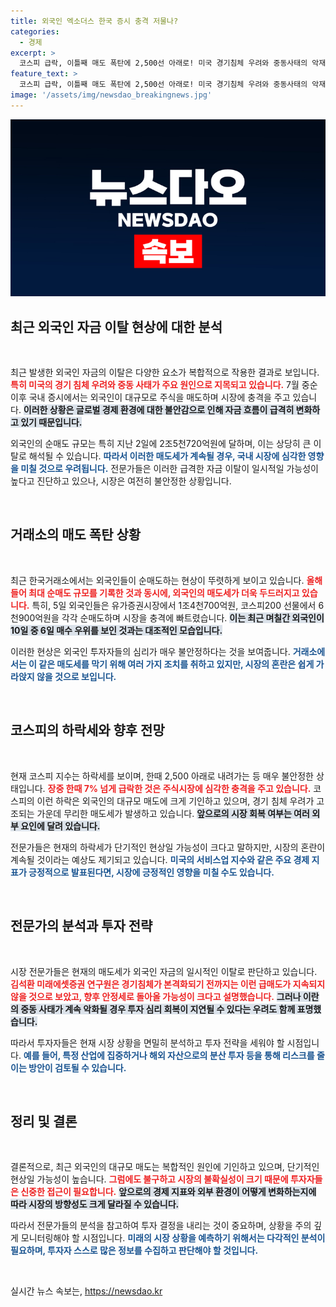 ```yaml
---
title: 외국인 엑소더스 한국 증시 충격 저물나? 
categories:
  - 경제
excerpt: >
  코스피 급락, 이틀째 매도 폭탄에 2,500선 아래로! 미국 경기침체 우려와 중동사태의 악재가 겹치면서 외국인 자금이 대규모 이탈 중. 전문가들은 이를 단기 현상으로 분석하지만, 혼란은 불가피하다. 지금이 돌아선 투자 기회일까?
feature_text: >
  코스피 급락, 이틀째 매도 폭탄에 2,500선 아래로! 미국 경기침체 우려와 중동사태의 악재가 겹치면서 외국인 자금이 대규모 이탈 중. 전문가들은 이를 단기 현상으로 분석하지만, 혼란은 불가피하다. 지금이 돌아선 투자 기회일까?
image: '/assets/img/newsdao_breakingnews.jpg'
---
```


<p><img src="/assets/img/newsdao_breakingnews.jpg" alt="koreaapp 속보" /></p>

<h2 data-ke-size="size26">최근 외국인 자금 이탈 현상에 대한 분석</h2>

<p data-ke-size="size16">&nbsp;</p>

<p>최근 발생한 외국인 자금의 이탈은 다양한 요소가 복합적으로 작용한 결과로 보입니다. <b><span style="color: #ee2323;">특히 미국의 경기 침체 우려와 중동 사태가 주요 원인으로 지목되고 있습니다.</span></b> 7월 중순 이후 국내 증시에서는 외국인이 대규모로 주식을 매도하며 시장에 충격을 주고 있습니다. <b><span style="background-color: #21538527;">이러한 상황은 글로벌 경제 환경에 대한 불안감으로 인해 자금 흐름이 급격히 변화하고 있기 때문입니다.</span></b> </p>

<p>외국인의 순매도 규모는 특히 지난 2일에 2조5천720억원에 달하며, 이는 상당히 큰 이탈로 해석될 수 있습니다. <b><span style="color: #1a5490;">따라서 이러한 매도세가 계속될 경우, 국내 시장에 심각한 영향을 미칠 것으로 우려됩니다.</span></b> 전문가들은 이러한 급격한 자금 이탈이 일시적일 가능성이 높다고 진단하고 있으나, 시장은 여전히 불안정한 상황입니다.</p>

<p data-ke-size="size16">&nbsp;</p>

<h2 data-ke-size="size26">거래소의 매도 폭탄 상황</h2>

<p data-ke-size="size16">&nbsp;</p>

<p>최근 한국거래소에서는 외국인들이 순매도하는 현상이 뚜렷하게 보이고 있습니다. <b><span style="color: #ee2323;">올해 들어 최대 순매도 규모를 기록한 것과 동시에, 외국인의 매도세가 더욱 두드러지고 있습니다.</span></b> 특히, 5일 외국인들은 유가증권시장에서 1조4천700억원, 코스피200 선물에서 6천900억원을 각각 순매도하며 시장을 충격에 빠트렸습니다. <b><span style="background-color: #21538527;">이는 최근 며칠간 외국인이 10일 중 6일 매수 우위를 보인 것과는 대조적인 모습입니다.</span></b></p>

<p>이러한 현상은 외국인 투자자들의 심리가 매우 불안정하다는 것을 보여줍니다. <b><span style="color: #1a5490;">거래소에서는 이 같은 매도세를 막기 위해 여러 가지 조치를 취하고 있지만, 시장의 혼란은 쉽게 가라앉지 않을 것으로 보입니다.</span></b>  </p>

<p data-ke-size="size16">&nbsp;</p>

<h2 data-ke-size="size26">코스피의 하락세와 향후 전망</h2>

<p data-ke-size="size16">&nbsp;</p>

<p>현재 코스피 지수는 하락세를 보이며, 한때 2,500 아래로 내려가는 등 매우 불안정한 상태입니다. <b><span style="color: #ee2323;">장중 한때 7% 넘게 급락한 것은 주식시장에 심각한 충격을 주고 있습니다.</span></b> 코스피의 이런 하락은 외국인의 대규모 매도에 크게 기인하고 있으며, 경기 침체 우려가 고조되는 가운데 무리한 매도세가 발생하고 있습니다. <b><span style="background-color: #21538527;">앞으로의 시장 회복 여부는 여러 외부 요인에 달려 있습니다.</span></b></p>

<p>전문가들은 현재의 하락세가 단기적인 현상일 가능성이 크다고 말하지만, 시장의 혼란이 계속될 것이라는 예상도 제기되고 있습니다. <b><span style="color: #1a5490;">미국의 서비스업 지수와 같은 주요 경제 지표가 긍정적으로 발표된다면, 시장에 긍정적인 영향을 미칠 수도 있습니다.</span></b>  </p>

<p data-ke-size="size16">&nbsp;</p>

<h2 data-ke-size="size26">전문가의 분석과 투자 전략</h2>

<p data-ke-size="size16">&nbsp;</p>

<p>시장 전문가들은 현재의 매도세가 외국인 자금의 일시적인 이탈로 판단하고 있습니다. <b><span style="color: #ee2323;">김석환 미래에셋증권 연구원은 경기침체가 본격화되기 전까지는 이런 급매도가 지속되지 않을 것으로 보았고, 향후 안정세로 돌아올 가능성이 크다고 설명했습니다.</span></b> <b><span style="background-color: #21538527;">그러나 이란의 중동 사태가 계속 악화될 경우 투자 심리 회복이 지연될 수 있다는 우려도 함께 표명했습니다.</span></b></p>

<p>따라서 투자자들은 현재 시장 상황을 면밀히 분석하고 투자 전략을 세워야 할 시점입니다. <b><span style="color: #1a5490;">예를 들어, 특정 산업에 집중하거나 해외 자산으로의 분산 투자 등을 통해 리스크를 줄이는 방안이 검토될 수 있습니다.</span></b>  </p>

<p data-ke-size="size16">&nbsp;</p>

<h2 data-ke-size="size26">정리 및 결론</h2>

<p data-ke-size="size16">&nbsp;</p>

<p>결론적으로, 최근 외국인의 대규모 매도는 복합적인 원인에 기인하고 있으며, 단기적인 현상일 가능성이 높습니다. <b><span style="color: #ee2323;">그럼에도 불구하고 시장의 불확실성이 크기 때문에 투자자들은 신중한 접근이 필요합니다.</span></b> <b><span style="background-color: #21538527;">앞으로의 경제 지표와 외부 환경이 어떻게 변화하는지에 따라 시장의 방향성도 크게 달라질 수 있습니다.</span></b> </p>

<p>따라서 전문가들의 분석을 참고하여 투자 결정을 내리는 것이 중요하며, 상황을 주의 깊게 모니터링해야 할 시점입니다. <b><span style="color: #1a5490;">미래의 시장 상황을 예측하기 위해서는 다각적인 분석이 필요하며, 투자자 스스로 많은 정보를 수집하고 판단해야 할 것입니다.</span></b>  </p>

<p data-ke-size="size16">&nbsp;</p>
실시간 뉴스 속보는, <a href="https://newsdao.kr" rel="dofollow">https://newsdao.kr</a>


